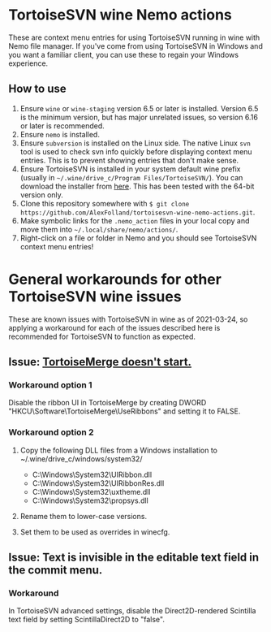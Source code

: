 # TortoiseSVN wine Nemo actions
These are context menu entries for using TortoiseSVN running in wine with Nemo file manager.  If you've come from using TortoiseSVN in Windows and you want a familiar client, you can use these to regain your Windows experience.

## How to use
1. Ensure `wine` or `wine-staging` version 6.5 or later is installed.  Version 6.5 is the minimum version, but has major unrelated issues, so version 6.16 or later is recommended.
2. Ensure `nemo` is installed.
3. Ensure `subversion` is installed on the Linux side.  The native Linux `svn` tool is used to check svn info quickly before displaying context menu entries.  This is to prevent showing entries that don't make sense.
3. Ensure TortoiseSVN is installed in your system default wine prefix (usually in `~/.wine/drive_c/Program Files/TortoiseSVN/`).  You can download the installer from [here](https://tortoisesvn.net/downloads.html).  This has been tested with the 64-bit version only.
4. Clone this repository somewhere with `$ git clone https://github.com/AlexFolland/tortoisesvn-wine-nemo-actions.git`.
5. Make symbolic links for the `.nemo_action` files in your local copy and move them into `~/.local/share/nemo/actions/`.
6. Right-click on a file or folder in Nemo and you should see TortoiseSVN context menu entries!

# General workarounds for other TortoiseSVN wine issues
These are known issues with TortoiseSVN in wine as of 2021-03-24, so applying a workaround for each of the issues described here is recommended for TortoiseSVN to function as expected.
## **Issue:** [TortoiseMerge doesn't start.](https://bugs.winehq.org/show_bug.cgi?id=50778)
### **Workaround option 1**
Disable the ribbon UI in TortoiseMerge by creating DWORD "HKCU\Software\\TortoiseMerge\\UseRibbons" and setting it to FALSE.
### **Workaround option 2**
1. Copy the following DLL files from a Windows installation to ~/.wine/drive_c/windows/system32/

    - C:\Windows\System32\UIRibbon.dll
    - C:\Windows\System32\UIRibbonRes.dll
    - C:\Windows\System32\uxtheme.dll
    - C:\Windows\System32\propsys.dll

2. Rename them to lower-case versions.
3. Set them to be used as overrides in winecfg.
## **Issue:** Text is invisible in the editable text field in the commit menu.
### **Workaround**
In TortoiseSVN advanced settings, disable the Direct2D-rendered Scintilla text field by setting ScintillaDirect2D to "false".
